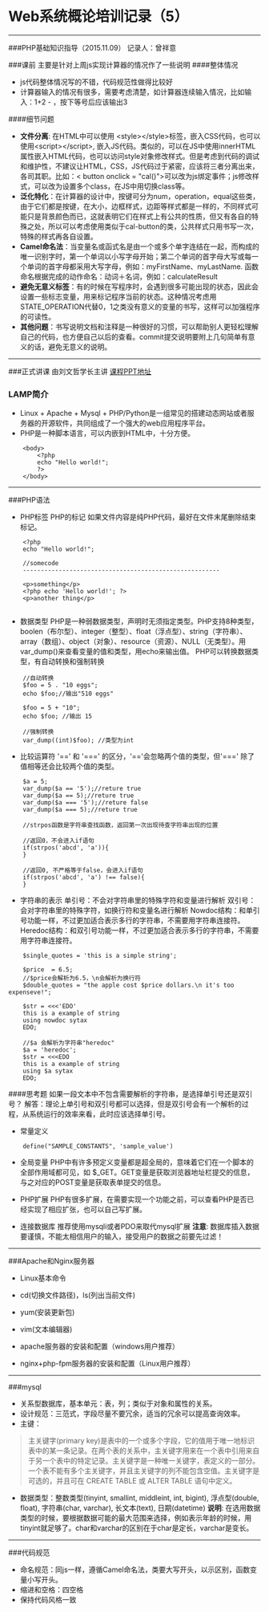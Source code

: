 ﻿# Web系统概论培训记录（5）

------



###PHP基础知识指导（2015.11.09）
记录人：曾祥意

###课前
主要是针对上周js实现计算器的情况作了一些说明
####整体情况
- js代码整体情况写的不错，代码规范性做得比较好
- 计算器输入的情况有很多，需要考虑清楚，如计算器连续输入情况，比如输入：1+2 - ，按下等号后应该输出3

####细节问题
- **文件分离**: 在HTML中可以使用 &lt;style>&lt;/style>标签，嵌入CSS代码，也可以使用&lt;script>&lt;/script>, 嵌入JS代码。类似的，可以在JS中使用innerHTML属性嵌入HTML代码，也可以访问style对象修改样式。但是考虑到代码的调试和维护性，不建议让HTML，CSS，JS代码过于紧密，应该将三者分离出来，各司其职。比如：&lt; button onclick = "cal()">可以改为js绑定事件；js修改样式，可以改为设置多个class，在JS中用切换class等。
- **泛化特化**：在计算器的设计中，按键可分为num，operation，equal这些类，由于它们都是按键，在大小，边框样式，边距等样式都是一样的，不同样式可能只是背景颜色而已，这就表明它们在样式上有公共的性质，但又有各自的特殊之处，所以可以考虑使用类似于cal-button的类，公共样式只用书写一次，特殊的样式再各自设置。
- **Camel命名法**：当变量名或函式名是由一个或多个单字连结在一起，而构成的唯一识别字时，第一个单词以小写字母开始；第二个单词的首字母大写或每一个单词的首字母都采用大写字母，例如：myFirstName、myLastName. 函数命名根据完成的动作命名：动词＋名词，例如：calculateResult
- **避免无意义标签**：有的时候在写程序时，会遇到很多可能出现的状态，因此会设置一些标志变量，用来标记程序当前的状态。这种情况考虑用STATE_OPERATION代替0，1之类没有意义的变量的书写，这样可以加强程序的可读性。
- **其他问题**：书写说明文档和注释是一种很好的习惯，可以帮助别人更轻松理解自己的代码，也方便自己以后的查看。commit提交说明要附上几句简单有意义的话，避免无意义的说明。

------

###正式讲课
由刘文哲学长主讲
[课程PPT地址](images/elwg后台培训第一讲.pdf)


### LAMP简介
- Linux + Apache + Mysql + PHP/Python是一组常见的搭建动态网站或者服务器的开源软件，共同组成了一个强大的web应用程序平台。
- PHP是一种脚本语言，可以内嵌到HTML中，十分方便。
```
    <body>
        <?php 
        echo "Hello world!";
        ?>
    </body>
```

------


###PHP语法
- PHP标签
PHP的标记 <?php 和 ?> 如果文件内容是纯PHP代码，最好在文件末尾删除结束标记。
```
    <?php
    echo "Hello world!";
    
    //somecode
    -------------------------------------------------------

    <p>something</p>
    <?php echo 'Hello world!'; ?>
    <p>another thing</p>
    
```

- 数据类型
PHP是一种弱数据类型，声明时无须指定类型。PHP支持8种类型，boolen（布尔型）、integer（整型）、float（浮点型）、string（字符串）、array（数组）、object（对象）、resource（资源）、NULL（无类型）。用var_dump()来查看变量的值和类型，用echo来输出值。
PHP可以转换数据类型，有自动转换和强制转换

```
    //自动转换
    $foo = 5 . "10 eggs";
    echo $foo;//输出"510 eggs"
    
    $foo = 5 + "10";
    echo $foo; //输出 15

    //强制转换  
    var_dump((int)$foo); //类型为int
```

- 比较运算符
'==' 和 '===' 的区分，'=='会忽略两个值的类型，但'===' 除了值相等还会比较两个值的类型。
```
    $a = 5;
    var_dump($a == '5');//reture true
    var_dump($a == 5);//reture true
    var_dump($a === '5');//reture false
    var_dump($a === 5);//reture true
    
    //strpos函数是字符串查找函数，返回第一次出现待查字符串出现的位置

    //返回0，不会进入if语句
    if(strpos('abcd', 'a')){
    }
    
    //返回0, 不严格等于false，会进入if语句
    if(strpos('abcd', 'a') !== false){
    }

```

- 字符串的表示
单引号：不会对字符串里的特殊字符和变量进行解析
双引号：会对字符串里的特殊字符，如换行符和变量名进行解析
Nowdoc结构：和单引号功能一样，不过更加适合表示多行的字符串，不需要用字符串连接符。
Heredoc结构：和双引号功能一样，不过更加适合表示多行的字符串，不需要用字符串连接符。

```
    $single_quotes = 'this is a simple string';
    
    $price  = 6.5;
    //$price会解析为6.5，\n会解析为换行符
    $double_quotes = "the apple cost $price dollars.\n it's too expenseve!";
    
    $str = <<<'EDO'
    this is a example of string
    using nowdoc sytax
    EDO;

    //$a 会解析为字符串"heredoc"
    $a = 'heredoc';
    $str = <<<EDO
    this is a example of string
    using $a sytax
    EDO;
```
####思考题
如果一段文本中不包含需要解析的字符串，是选择单引号还是双引号？
解答：理论上单引号和双引号都可以选择，但是双引号会有一个解析的过程，从系统运行的效率来看，此时应该选择单引号。
-  常量定义
```
    define("SAMPLE_CONSTANTS", 'sample_value')
```

- 全局变量
PHP中有许多预定义变量都是超全局的，意味着它们在一个脚本的全部作用域都可见，如 $_GET。GET变量是获取浏览器地址栏提交的信息，与之对应的POST变量是获取表单提交的信息。

- PHP扩展
PHP有很多扩展，在需要实现一个功能之前，可以查看PHP是否已经实现了相应扩张，也可以自己写扩展。

- 连接数据库
推荐使用mysqli或者PDO来取代mysql扩展
**注意**: 数据库插入数据要谨慎，不能太相信用户的输入，接受用户的数据之前要先过滤！

-------

###Apache和Nginx服务器
- Linux基本命令
 - cd(切换文件路径)，ls(列出当前文件)
 - yum(安装更新包)
 - vim(文本编辑器)
 
- apache服务器的安装和配置（windows用户推荐）
- nginx+php-fpm服务器的安装和配置（Linux用户推荐）

--------
 
###mysql
- 关系型数据库，基本单元：表，列；类似于对象和属性的关系。
- 设计规范：三范式，字段尽量不要冗余，适当的冗余可以提高查询效率。
- 主键：
>主关键字(primary key)是表中的一个或多个字段，它的值用于唯一地标识表中的某一条记录。在两个表的关系中，主关键字用来在一个表中引用来自于另一个表中的特定记录。主关键字是一种唯一关键字，表定义的一部分。一个表不能有多个主关键字，并且主关键字的列不能包含空值。主关键字是可选的，并且可在 CREATE TABLE 或 ALTER TABLE 语句中定义。

- 数据类型：整数类型(tinyint, smallint, middleint, int, bigint), 浮点型(double, float), 字符串(char, varchar), 长文本(text), 日期(datetime)
**说明**: 在选用数据类型的时候，要根据数据可能的最大范围来选择，例如表示年龄的时候，用tinyint就足够了。char和varchar的区别在于char是定长，varchar是变长。

------

###代码规范
- 命名规范：同js一样，遵循Camel命名法，类要大写开头，以示区别，函数变量小写开头。
- 缩进和空格：四空格
- 保持代码风格一致

